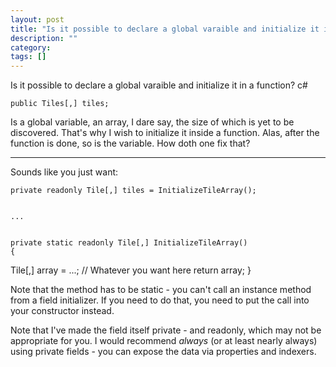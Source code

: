 ```yaml
---
layout: post
title: "Is it possible to declare a global varaible and initialize it in a function? c#"
description: ""
category:
tags: []
---
```


Is it possible to declare a global varaible and initialize it in a function? c#


    public Tiles[,] tiles;

Is a global variable, an array, I dare say, the size of which is yet to be discovered. That's why I wish to initialize it inside a function. Alas, after the function is done, so is the variable. How doth one fix that?


--------------------------------------- 
Sounds like you just want:

    private readonly Tile[,] tiles = InitializeTileArray();
    
    
    ...
    
    
    private static readonly Tile[,] InitializeTileArray()
    {
  Tile[,] array = ...;
  // Whatever you want here
  return array;
    }

Note that the method has to be static - you can't call an instance method from a field initializer. If you need to do that, you need to put the call into your constructor instead.

Note that I've made the field itself private - and readonly, which may not be appropriate for you. I would recommend _always_ (or at least nearly always) using private fields - you can expose the data via properties and indexers.



